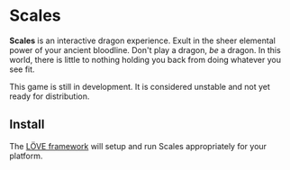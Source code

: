 Scales
======

**Scales** is an interactive dragon experience. Exult in the sheer 
elemental power of your ancient bloodline. Don't play a dragon, _be_ a 
dragon. In this world, there is little to nothing holding you back from 
doing whatever you see fit.

This game is still in development. It is considered unstable and not
yet ready for distribution.

Install
-------

The [LÖVE framework](http://love2d.org/) will setup and run Scales
appropriately for your platform.
